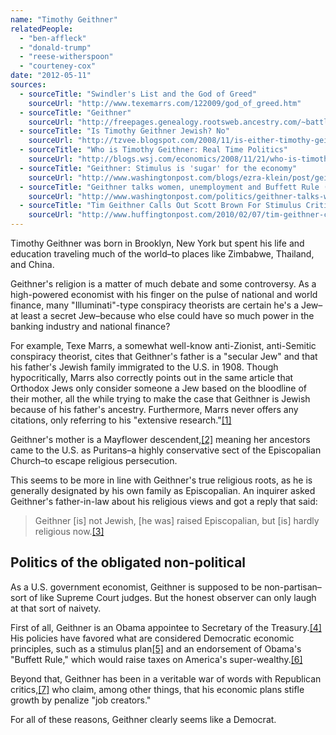```yaml
---
name: "Timothy Geithner"
relatedPeople:
  - "ben-affleck"
  - "donald-trump"
  - "reese-witherspoon"
  - "courteney-cox"
date: "2012-05-11"
sources:
  - sourceTitle: "Swindler's List and the God of Greed"
    sourceUrl: "http://www.texemarrs.com/122009/god_of_greed.htm"
  - sourceTitle: "Geithner"
    sourceUrl: "http://freepages.genealogy.rootsweb.ancestry.com/~battle/celeb/geithner.htm"
  - sourceTitle: "Is Timothy Geithner Jewish? No"
    sourceUrl: "http://tzvee.blogspot.com/2008/11/is-either-timothy-geithner-lawrence.html"
  - sourceTitle: "Who is Timothy Geithner: Real Time Politics"
    sourceUrl: "http://blogs.wsj.com/economics/2008/11/21/who-is-timothy-geithner/"
  - sourceTitle: "Geithner: Stimulus is 'sugar' for the economy"
    sourceUrl: "http://www.washingtonpost.com/blogs/ezra-klein/post/geithner-stimulus-is-sugar-for-the-economy/2011/05/19/AGz9JvLH_blog.html"
  - sourceTitle: "Geithner talks women, unemployment and Buffett Rule (4:41)"
    sourceUrl: "http://www.washingtonpost.com/politics/geithner-talks-women-unemployment-and-buffett-rule-441/2012/04/15/gIQAI5OYJT_video.html"
  - sourceTitle: "Tim Geithner Calls Out Scott Brown For Stimulus Criticism"
    sourceUrl: "http://www.huffingtonpost.com/2010/02/07/tim-geithner-calls-out-sc_n_452614.html"
---
```


Timothy Geithner was born in Brooklyn, New York but spent his life and education traveling much of the world–to places like Zimbabwe, Thailand, and China.

Geithner's religion is a matter of much debate and some controversy. As a high-powered economist with his finger on the pulse of national and world finance, many "Illuminati"-type conspiracy theorists are certain he's a Jew–at least a secret Jew–because who else could have so much power in the banking industry and national finance?

For example, Texe Marrs, a somewhat well-know anti-Zionist, anti-Semitic conspiracy theorist, cites that Geithner's father is a "secular Jew" and that his father's Jewish family immigrated to the U.S. in 1908. Though hypocritically, Marrs also correctly points out in the same article that Orthodox Jews only consider someone a Jew based on the bloodline of their mother, all the while trying to make the case that Geithner is Jewish because of his father's ancestry. Furthermore, Marrs never offers any citations, only referring to his "extensive research."<a class="source-citation" href="http://www.texemarrs.com/122009/god_of_greed.htm" title="Swindler&apos;s List and the God of Greed">[1]</a>

Geithner's mother is a Mayflower descendent,<a class="source-citation" href="http://freepages.genealogy.rootsweb.ancestry.com/~battle/celeb/geithner.htm" title="Geithner">[2]</a> meaning her ancestors came to the U.S. as Puritans–a highly conservative sect of the Episcopalian Church–to escape religious persecution.

This seems to be more in line with Geithner's true religious roots, as he is generally designated by his own family as Episcopalian. An inquirer asked Geithner's father-in-law about his religious views and got a reply that said:

>Geithner [is] not Jewish, [he was] raised Episcopalian, but [is] hardly religious now.<a class="source-citation" href="http://tzvee.blogspot.com/2008/11/is-either-timothy-geithner-lawrence.html" title="Is Timothy Geithner Jewish? No">[3]</a>

## Politics of the obligated non-political

As a U.S. government economist, Geithner is supposed to be non-partisan–sort of like Supreme Court judges. But the honest observer can only laugh at that sort of naivety.

First of all, Geithner is an Obama appointee to Secretary of the Treasury.<a class="source-citation" href="http://blogs.wsj.com/economics/2008/11/21/who-is-timothy-geithner/" title="Who is Timothy Geithner: Real Time Politics">[4]</a> His policies have favored what are considered Democratic economic principles, such as a stimulus plan<a class="source-citation" href="http://www.washingtonpost.com/blogs/ezra-klein/post/geithner-stimulus-is-sugar-for-the-economy/2011/05/19/AGz9JvLH_blog.html" title="Geithner: Stimulus is &apos;sugar&apos; for the economy">[5]</a> and an endorsement of Obama's "Buffett Rule," which would raise taxes on America's super-wealthy.<a class="source-citation" href="http://www.washingtonpost.com/politics/geithner-talks-women-unemployment-and-buffett-rule-441/2012/04/15/gIQAI5OYJT_video.html" title="Geithner talks women, unemployment and Buffett Rule (4:41)">[6]</a>

Beyond that, Geithner has been in a veritable war of words with Republican critics,<a class="source-citation" href="http://www.huffingtonpost.com/2010/02/07/tim-geithner-calls-out-sc_n_452614.html" title="Tim Geithner Calls Out Scott Brown For Stimulus Criticism">[7]</a> who claim, among other things, that his economic plans stifle growth by penalize "job creators."

For all of these reasons, Geithner clearly seems like a Democrat.